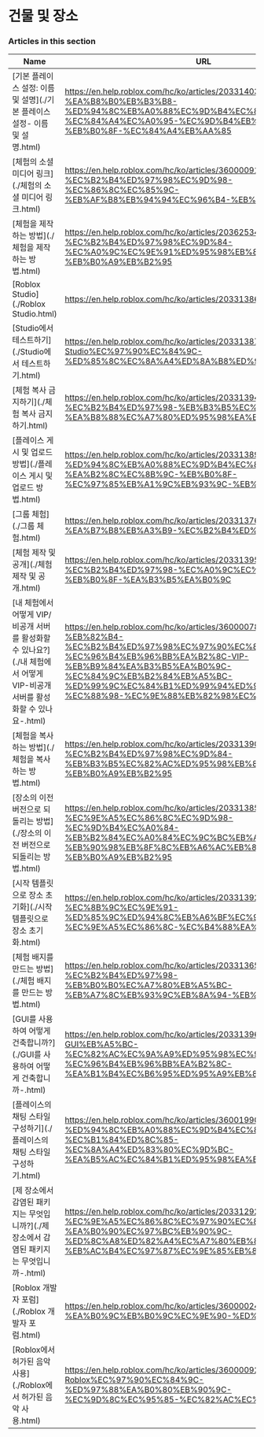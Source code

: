 # 건물 및 장소  
### Articles in this section
Name|URL
-|-
[기본 플레이스 설정: 이름 및 설명](./기본 플레이스 설정- 이름 및 설명.html) |https://en.help.roblox.com/hc/ko/articles/203314030-%EA%B8%B0%EB%B3%B8-%ED%94%8C%EB%A0%88%EC%9D%B4%EC%8A%A4-%EC%84%A4%EC%A0%95-%EC%9D%B4%EB%A6%84-%EB%B0%8F-%EC%84%A4%EB%AA%85
[체험의 소셜 미디어 링크](./체험의 소셜 미디어 링크.html) |https://en.help.roblox.com/hc/ko/articles/360000910966-%EC%B2%B4%ED%97%98%EC%9D%98-%EC%86%8C%EC%85%9C-%EB%AF%B8%EB%94%94%EC%96%B4-%EB%A7%81%ED%81%AC
[체험을 제작하는 방법](./체험을 제작하는 방법.html) |https://en.help.roblox.com/hc/ko/articles/203625344-%EC%B2%B4%ED%97%98%EC%9D%84-%EC%A0%9C%EC%9E%91%ED%95%98%EB%8A%94-%EB%B0%A9%EB%B2%95
[Roblox Studio](./Roblox Studio.html) |https://en.help.roblox.com/hc/ko/articles/203313860-Roblox-Studio
[Studio에서 테스트하기](./Studio에서 테스트하기.html) |https://en.help.roblox.com/hc/ko/articles/203313870-Studio%EC%97%90%EC%84%9C-%ED%85%8C%EC%8A%A4%ED%8A%B8%ED%95%98%EA%B8%B0
[체험 복사 금지하기](./체험 복사 금지하기.html) |https://en.help.roblox.com/hc/ko/articles/203313940-%EC%B2%B4%ED%97%98-%EB%B3%B5%EC%82%AC-%EA%B8%88%EC%A7%80%ED%95%98%EA%B8%B0
[플레이스 게시 및 업로드 방법](./플레이스 게시 및 업로드 방법.html) |https://en.help.roblox.com/hc/ko/articles/203313890-%ED%94%8C%EB%A0%88%EC%9D%B4%EC%8A%A4-%EA%B2%8C%EC%8B%9C-%EB%B0%8F-%EC%97%85%EB%A1%9C%EB%93%9C-%EB%B0%A9%EB%B2%95
[그룹 체험](./그룹 체험.html) |https://en.help.roblox.com/hc/ko/articles/203313760-%EA%B7%B8%EB%A3%B9-%EC%B2%B4%ED%97%98
[체험 제작 및 공개](./체험 제작 및 공개.html) |https://en.help.roblox.com/hc/ko/articles/203313950-%EC%B2%B4%ED%97%98-%EC%A0%9C%EC%9E%91-%EB%B0%8F-%EA%B3%B5%EA%B0%9C
[내 체험에서 어떻게 VIP/비공개 서버를 활성화할 수 있나요?](./내 체험에서 어떻게 VIP-비공개 서버를 활성화할 수 있나요-.html) |https://en.help.roblox.com/hc/ko/articles/360000781023-%EB%82%B4-%EC%B2%B4%ED%97%98%EC%97%90%EC%84%9C-%EC%96%B4%EB%96%BB%EA%B2%8C-VIP-%EB%B9%84%EA%B3%B5%EA%B0%9C-%EC%84%9C%EB%B2%84%EB%A5%BC-%ED%99%9C%EC%84%B1%ED%99%94%ED%95%A0-%EC%88%98-%EC%9E%88%EB%82%98%EC%9A%94-
[체험을 복사하는 방법](./체험을 복사하는 방법.html) |https://en.help.roblox.com/hc/ko/articles/203313900-%EC%B2%B4%ED%97%98%EC%9D%84-%EB%B3%B5%EC%82%AC%ED%95%98%EB%8A%94-%EB%B0%A9%EB%B2%95
[장소의 이전 버전으로 되돌리는 방법](./장소의 이전 버전으로 되돌리는 방법.html) |https://en.help.roblox.com/hc/ko/articles/203313850-%EC%9E%A5%EC%86%8C%EC%9D%98-%EC%9D%B4%EC%A0%84-%EB%B2%84%EC%A0%84%EC%9C%BC%EB%A1%9C-%EB%90%98%EB%8F%8C%EB%A6%AC%EB%8A%94-%EB%B0%A9%EB%B2%95
[시작 템플릿으로 장소 초기화](./시작 템플릿으로 장소 초기화.html) |https://en.help.roblox.com/hc/ko/articles/203313920-%EC%8B%9C%EC%9E%91-%ED%85%9C%ED%94%8C%EB%A6%BF%EC%9C%BC%EB%A1%9C-%EC%9E%A5%EC%86%8C-%EC%B4%88%EA%B8%B0%ED%99%94
[체험 배지를 만드는 방법](./체험 배지를 만드는 방법.html) |https://en.help.roblox.com/hc/ko/articles/203313650-%EC%B2%B4%ED%97%98-%EB%B0%B0%EC%A7%80%EB%A5%BC-%EB%A7%8C%EB%93%9C%EB%8A%94-%EB%B0%A9%EB%B2%95
[GUI를 사용하여 어떻게 건축합니까?](./GUI를 사용하여 어떻게 건축합니까-.html) |https://en.help.roblox.com/hc/ko/articles/203313960-GUI%EB%A5%BC-%EC%82%AC%EC%9A%A9%ED%95%98%EC%97%AC-%EC%96%B4%EB%96%BB%EA%B2%8C-%EA%B1%B4%EC%B6%95%ED%95%A9%EB%8B%88%EA%B9%8C-
[플레이스의 채팅 스타일 구성하기](./플레이스의 채팅 스타일 구성하기.html) |https://en.help.roblox.com/hc/ko/articles/360019904552-%ED%94%8C%EB%A0%88%EC%9D%B4%EC%8A%A4%EC%9D%98-%EC%B1%84%ED%8C%85-%EC%8A%A4%ED%83%80%EC%9D%BC-%EA%B5%AC%EC%84%B1%ED%95%98%EA%B8%B0
[제 장소에서 감염된 패키지는 무엇입니까?](./제 장소에서 감염된 패키지는 무엇입니까-.html) |https://en.help.roblox.com/hc/ko/articles/203312920-%EC%A0%9C-%EC%9E%A5%EC%86%8C%EC%97%90%EC%84%9C-%EA%B0%90%EC%97%BC%EB%90%9C-%ED%8C%A8%ED%82%A4%EC%A7%80%EB%8A%94-%EB%AC%B4%EC%97%87%EC%9E%85%EB%8B%88%EA%B9%8C-
[Roblox 개발자 포럼](./Roblox 개발자 포럼.html) |https://en.help.roblox.com/hc/ko/articles/360000240223-Roblox-%EA%B0%9C%EB%B0%9C%EC%9E%90-%ED%8F%AC%EB%9F%BC
[Roblox에서 허가된 음악 사용](./Roblox에서 허가된 음악 사용.html) |https://en.help.roblox.com/hc/ko/articles/360000927163-Roblox%EC%97%90%EC%84%9C-%ED%97%88%EA%B0%80%EB%90%9C-%EC%9D%8C%EC%95%85-%EC%82%AC%EC%9A%A9